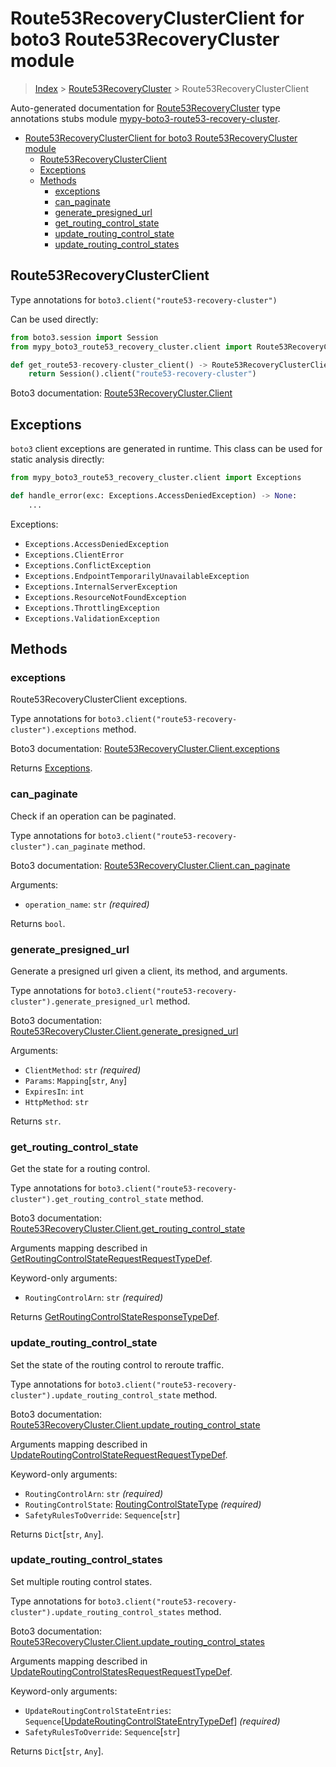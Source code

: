 <a id="route53recoveryclusterclient-for-boto3-route53recoverycluster-module"></a>

# Route53RecoveryClusterClient for boto3 Route53RecoveryCluster module

> [Index](../README.md) > [Route53RecoveryCluster](./README.md) >
> Route53RecoveryClusterClient

Auto-generated documentation for
[Route53RecoveryCluster](https://boto3.amazonaws.com/v1/documentation/api/latest/reference/services/route53-recovery-cluster.html#Route53RecoveryCluster)
type annotations stubs module
[mypy-boto3-route53-recovery-cluster](https://pypi.org/project/mypy-boto3-route53-recovery-cluster/).

- [Route53RecoveryClusterClient for boto3 Route53RecoveryCluster module](#route53recoveryclusterclient-for-boto3-route53recoverycluster-module)
  - [Route53RecoveryClusterClient](#route53recoveryclusterclient)
  - [Exceptions](#exceptions)
  - [Methods](#methods)
    - [exceptions](#exceptions)
    - [can_paginate](#can_paginate)
    - [generate_presigned_url](#generate_presigned_url)
    - [get_routing_control_state](#get_routing_control_state)
    - [update_routing_control_state](#update_routing_control_state)
    - [update_routing_control_states](#update_routing_control_states)

<a id="route53recoveryclusterclient"></a>

## Route53RecoveryClusterClient

Type annotations for `boto3.client("route53-recovery-cluster")`

Can be used directly:

```python
from boto3.session import Session
from mypy_boto3_route53_recovery_cluster.client import Route53RecoveryClusterClient

def get_route53-recovery-cluster_client() -> Route53RecoveryClusterClient:
    return Session().client("route53-recovery-cluster")
```

Boto3 documentation:
[Route53RecoveryCluster.Client](https://boto3.amazonaws.com/v1/documentation/api/latest/reference/services/route53-recovery-cluster.html#Route53RecoveryCluster.Client)

<a id="exceptions"></a>

## Exceptions

`boto3` client exceptions are generated in runtime. This class can be used for
static analysis directly:

```python
from mypy_boto3_route53_recovery_cluster.client import Exceptions

def handle_error(exc: Exceptions.AccessDeniedException) -> None:
    ...
```

Exceptions:

- `Exceptions.AccessDeniedException`
- `Exceptions.ClientError`
- `Exceptions.ConflictException`
- `Exceptions.EndpointTemporarilyUnavailableException`
- `Exceptions.InternalServerException`
- `Exceptions.ResourceNotFoundException`
- `Exceptions.ThrottlingException`
- `Exceptions.ValidationException`

<a id="methods"></a>

## Methods

<a id="exceptions"></a>

### exceptions

Route53RecoveryClusterClient exceptions.

Type annotations for `boto3.client("route53-recovery-cluster").exceptions`
method.

Boto3 documentation:
[Route53RecoveryCluster.Client.exceptions](https://boto3.amazonaws.com/v1/documentation/api/latest/reference/services/route53-recovery-cluster.html#Route53RecoveryCluster.Client.exceptions)

Returns [Exceptions](#exceptions).

<a id="can\_paginate"></a>

### can_paginate

Check if an operation can be paginated.

Type annotations for `boto3.client("route53-recovery-cluster").can_paginate`
method.

Boto3 documentation:
[Route53RecoveryCluster.Client.can_paginate](https://boto3.amazonaws.com/v1/documentation/api/latest/reference/services/route53-recovery-cluster.html#Route53RecoveryCluster.Client.can_paginate)

Arguments:

- `operation_name`: `str` *(required)*

Returns `bool`.

<a id="generate\_presigned\_url"></a>

### generate_presigned_url

Generate a presigned url given a client, its method, and arguments.

Type annotations for
`boto3.client("route53-recovery-cluster").generate_presigned_url` method.

Boto3 documentation:
[Route53RecoveryCluster.Client.generate_presigned_url](https://boto3.amazonaws.com/v1/documentation/api/latest/reference/services/route53-recovery-cluster.html#Route53RecoveryCluster.Client.generate_presigned_url)

Arguments:

- `ClientMethod`: `str` *(required)*
- `Params`: `Mapping`\[`str`, `Any`\]
- `ExpiresIn`: `int`
- `HttpMethod`: `str`

Returns `str`.

<a id="get\_routing\_control\_state"></a>

### get_routing_control_state

Get the state for a routing control.

Type annotations for
`boto3.client("route53-recovery-cluster").get_routing_control_state` method.

Boto3 documentation:
[Route53RecoveryCluster.Client.get_routing_control_state](https://boto3.amazonaws.com/v1/documentation/api/latest/reference/services/route53-recovery-cluster.html#Route53RecoveryCluster.Client.get_routing_control_state)

Arguments mapping described in
[GetRoutingControlStateRequestRequestTypeDef](./type_defs.md#getroutingcontrolstaterequestrequesttypedef).

Keyword-only arguments:

- `RoutingControlArn`: `str` *(required)*

Returns
[GetRoutingControlStateResponseTypeDef](./type_defs.md#getroutingcontrolstateresponsetypedef).

<a id="update\_routing\_control\_state"></a>

### update_routing_control_state

Set the state of the routing control to reroute traffic.

Type annotations for
`boto3.client("route53-recovery-cluster").update_routing_control_state` method.

Boto3 documentation:
[Route53RecoveryCluster.Client.update_routing_control_state](https://boto3.amazonaws.com/v1/documentation/api/latest/reference/services/route53-recovery-cluster.html#Route53RecoveryCluster.Client.update_routing_control_state)

Arguments mapping described in
[UpdateRoutingControlStateRequestRequestTypeDef](./type_defs.md#updateroutingcontrolstaterequestrequesttypedef).

Keyword-only arguments:

- `RoutingControlArn`: `str` *(required)*
- `RoutingControlState`:
  [RoutingControlStateType](./literals.md#routingcontrolstatetype) *(required)*
- `SafetyRulesToOverride`: `Sequence`\[`str`\]

Returns `Dict`\[`str`, `Any`\].

<a id="update\_routing\_control\_states"></a>

### update_routing_control_states

Set multiple routing control states.

Type annotations for
`boto3.client("route53-recovery-cluster").update_routing_control_states`
method.

Boto3 documentation:
[Route53RecoveryCluster.Client.update_routing_control_states](https://boto3.amazonaws.com/v1/documentation/api/latest/reference/services/route53-recovery-cluster.html#Route53RecoveryCluster.Client.update_routing_control_states)

Arguments mapping described in
[UpdateRoutingControlStatesRequestRequestTypeDef](./type_defs.md#updateroutingcontrolstatesrequestrequesttypedef).

Keyword-only arguments:

- `UpdateRoutingControlStateEntries`:
  `Sequence`\[[UpdateRoutingControlStateEntryTypeDef](./type_defs.md#updateroutingcontrolstateentrytypedef)\]
  *(required)*
- `SafetyRulesToOverride`: `Sequence`\[`str`\]

Returns `Dict`\[`str`, `Any`\].
